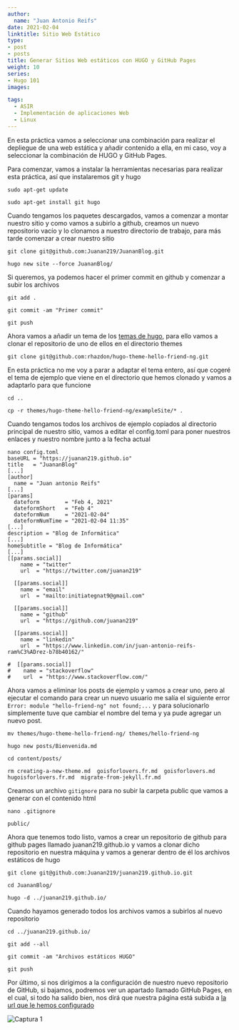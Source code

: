```yaml
---
author:
  name: "Juan Antonio Reifs"
date: 2021-02-04
linktitle: Sitio Web Estático
type:
- post
- posts
title: Generar Sitios Web estáticos con HUGO y GitHub Pages
weight: 10
series:
- Hugo 101
images:

tags:
  - ASIR
  - Implementación de aplicaciones Web
  - Linux
---
```


En esta práctica vamos a seleccionar una combinación para realizar el depliegue de una web estática y añadir contenido a ella, en mi caso, voy a seleccionar la combinación de HUGO y GitHub Pages.

Para comenzar, vamos a instalar la herramientas necesarias para realizar esta práctica, así que instalaremos git y hugo
```
sudo apt-get update

sudo apt-get install git hugo
```

Cuando tengamos los paquetes descargados, vamos a comenzar a montar nuestro sitio y como vamos a subirlo a github, creamos un nuevo repositorio vacío y lo clonamos a nuestro directorio de trabajo, para más tarde comenzar a crear nuestro sitio
```
git clone git@github.com:Juanan219/JuananBlog.git

hugo new site --force JuananBlog/
```

Si queremos, ya podemos hacer el primer commit en github y comenzar a subir los archivos
```
git add .

git commit -am "Primer commit"

git push
```

Ahora vamos a añadir un tema de los [temas de hugo](https://themes.gohugo.io/), para ello vamos a clonar el repositorio de uno de ellos en el directorio themes
```
git clone git@github.com:rhazdon/hugo-theme-hello-friend-ng.git
```

En esta práctica no me voy a parar a adaptar el tema entero, así que cogeré el tema de ejemplo que viene en el directorio que hemos clonado y vamos a adaptarlo para que funcione
```
cd ..

cp -r themes/hugo-theme-hello-friend-ng/exampleSite/* .
```

Cuando tengamos todos los archivos de ejemplo copiados al directorio principal de nuestro sitio, vamos a editar el config.toml para poner nuestros enlaces y nuestro nombre junto a la fecha actual
```
nano config.toml
baseURL = "https://juanan219.github.io"
title   = "JuananBlog"
[...]
[author]
  name = "Juan antonio Reifs"
[...]
[params]
  dateform        = "Feb 4, 2021"
  dateformShort   = "Feb 4"
  dateformNum     = "2021-02-04"
  dateformNumTime = "2021-02-04 11:35"
[...]
description = "Blog de Informática"
[...]
homeSubtitle = "Blog de Informática"
[...]
[[params.social]]
    name = "twitter"
    url  = "https://twitter.com/juanan219"

  [[params.social]]
    name = "email"
    url  = "mailto:initiategnat9@gmail.com"

  [[params.social]]
    name = "github"
    url  = "https://github.com/juanan219"

  [[params.social]]
    name = "linkedin"
    url  = "https://www.linkedin.com/in/juan-antonio-reifs-ram%C3%ADrez-b78b40162/"

#  [[params.social]]
#    name = "stackoverflow"
#    url  = "https://www.stackoverflow.com/"
```

Ahora vamos a eliminar los posts de ejemplo y vamos a crear uno, pero al ejecutar el comando para crear un nuevo usuario me salía el siguiente error `Error: module "hello-friend-ng" not found;...` y para solucionarlo simplemente tuve que cambiar el nombre del tema y ya pude agregar un nuevo post.
```
mv themes/hugo-theme-hello-friend-ng/ themes/hello-friend-ng

hugo new posts/Bienvenida.md

cd content/posts/

rm creating-a-new-theme.md  goisforlovers.fr.md  goisforlovers.md  hugoisforlovers.fr.md  migrate-from-jekyll.fr.md
```

Creamos un archivo `gitignore` para no subir la carpeta public que vamos a generar con el contenido html
```
nano .gitignore

public/
```

Ahora que tenemos todo listo, vamos a crear un repositorio de github para github pages llamado juanan219.github.io y vamos a clonar dicho repositorio en nuestra máquina y vamos a generar dentro de él los archivos estáticos de hugo
```
git clone git@github.com:Juanan219/juanan219.github.io.git

cd JuananBlog/

hugo -d ../juanan219.github.io/
```

Cuando hayamos generado todos los archivos vamos a subirlos al nuevo repositorio
```
cd ../juanan219.github.io/

git add --all

git commit -am "Archivos estáticos HUGO"

git push
```

Por último, si nos dirigimos a la configuración de nuestro nuevo repositorio de GitHub, si bajamos, podremos ver un apartado llamado GitHub Pages, en el cual, si todo ha salido bien, nos dirá que nuestra página está subida a [la url que le hemos configurado](https://juanan219.github.io/)

![Captura 1](/web_estatica/1.PNG)
